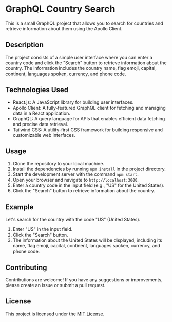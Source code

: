 # GraphQL Country Search

This is a small GraphQL project that allows you to search for countries and retrieve information about them using the Apollo Client.

## Description

The project consists of a simple user interface where you can enter a country code and click the "Search" button to retrieve information about the country. The information includes the country name, flag emoji, capital, continent, languages spoken, currency, and phone code.

## Technologies Used

- React.js: A JavaScript library for building user interfaces.
- Apollo Client: A fully-featured GraphQL client for fetching and managing data in a React application.
- GraphQL: A query language for APIs that enables efficient data fetching and precise data retrieval.
- Tailwind CSS: A utility-first CSS framework for building responsive and customizable web interfaces.

## Usage

1. Clone the repository to your local machine.
2. Install the dependencies by running `npm install` in the project directory.
3. Start the development server with the command `npm start`.
4. Open your browser and navigate to `http://localhost:3000`.
5. Enter a country code in the input field (e.g., "US" for the United States).
6. Click the "Search" button to retrieve information about the country.

## Example

Let's search for the country with the code "US" (United States).

1. Enter "US" in the input field.
2. Click the "Search" button.
3. The information about the United States will be displayed, including its name, flag emoji, capital, continent, languages spoken, currency, and phone code.


## Contributing

Contributions are welcome! If you have any suggestions or improvements, please create an issue or submit a pull request.

## License

This project is licensed under the [MIT License](LICENSE).
